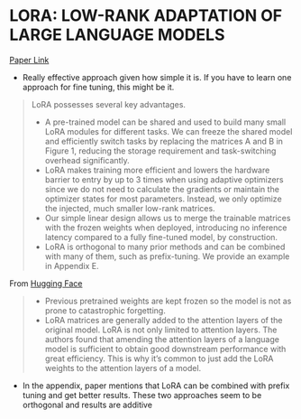 # LORA: LOW-RANK ADAPTATION OF LARGE LANGUAGE MODELS

[Paper Link](https://arxiv.org/pdf/2106.09685.pdf)

* Really effective approach given how simple it is. If you have to learn one approach for fine tuning, this might be it.


> LoRA possesses several key advantages.
> * A pre-trained model can be shared and used to build many small LoRA modules for different tasks. We can freeze the shared model and efficiently switch tasks by replacing the
matrices A and B in Figure 1, reducing the storage requirement and task-switching overhead significantly.
> * LoRA makes training more efficient and lowers the hardware barrier to entry by up to 3
times when using adaptive optimizers since we do not need to calculate the gradients or
maintain the optimizer states for most parameters. Instead, we only optimize the injected,
much smaller low-rank matrices.
> * Our simple linear design allows us to merge the trainable matrices with the frozen weights
when deployed, introducing no inference latency compared to a fully fine-tuned model, by
construction.
> * LoRA is orthogonal to many prior methods and can be combined with many of them, such
as prefix-tuning. We provide an example in Appendix E.


From [Hugging Face](https://huggingface.co/docs/diffusers/training/lora)
> * Previous pretrained weights are kept frozen so the model is not as prone to catastrophic forgetting.
> * LoRA matrices are generally added to the attention layers of the original model. LoRA is not only limited to attention layers. The authors found that amending the attention layers of a language model is sufficient to obtain good downstream performance with great efficiency. This is why it’s common to just add the LoRA weights to the attention layers of a model. 

* In the appendix, paper mentions that LoRA can be combined with prefix tuning and get better results. These two approaches seem to be orthogonal and results are additive